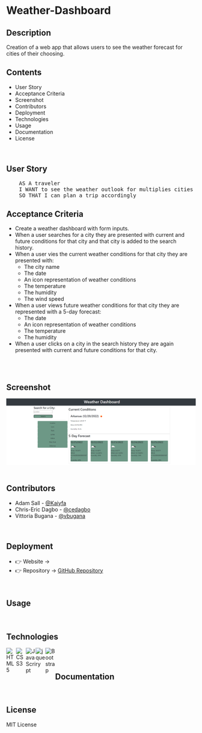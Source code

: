 # Weather-Dashboard

## Description
Creation of a web app that allows users to see the weather forecast for cities of their choosing.

## Contents
* User Story
* Acceptance Criteria
* Screenshot
* Contributors
* Deployment
* Technologies
* Usage
* Documentation
* License

<br />

## User Story
<pre>
    AS A traveler
    I WANT to see the weather outlook for multiplies cities
    SO THAT I can plan a trip accordingly
</pre>

## Acceptance Criteria
* Create a weather dashboard with form inputs.
* When a user searches for a city they are presented with current and future conditions for that city and that city is added to the search history.
* When a user vies the current weather conditions for that city they are presented with:
    * The city name
    * The date
    * An icon representation of weather conditions
    * The temperature
    * The humidity
    * The wind speed
* When a user views future weather conditions for that city they are represented with a 5-day forecast:
    * The date
    * An icon representation of weather conditions
    * The temperature
    * The humidity
* When a user clicks on a city in the search history they are again presented with current and future conditions for that city.
<br />
<br />

## Screenshot
<img src="./images/Weather-Dashboard_screenshot.png">
<br />
<br />

## Contributors
* Adam Sall - <a href="https://github.com/Kaiyfa">@Kaiyfa</a>
* Chris-Eric Dagbo - <a href="https://github.com/cedagbo">@cedagbo</a>
* Vittoria Bugana - <a href="https://github.com/vbugana">@vbugana</a>

<br />

## Deployment
* 👉 Website → <a href="#"></a>
* 👉 Repository → <a href="https://github.com/cedagbo/Weather-Dashboard"> GitHub Repository </a>
<br />

## Usage

<br />

## Technologies
<img align="left" alt="HTML5" width="26px" src="https://cdn.jsdelivr.net/gh/devicons/devicon/icons/html5/html5-plain-wordmark.svg" />
<img align="left" alt="CSS3" width="26px" src="https://cdn.jsdelivr.net/gh/devicons/devicon/icons/css3/css3-plain-wordmark.svg" />
<img align="left" alt="JavaScript" width="26px" src="https://cdn.jsdelivr.net/gh/devicons/devicon/icons/javascript/javascript-original.svg" />
<img align="left" alt="jquery" width="26px" src="https://cdn.jsdelivr.net/gh/devicons/devicon/icons/jquery/jquery-plain-wordmark.svg" />
<img align="left" alt="Bootstrap" width="26px" src="https://cdn.jsdelivr.net/gh/devicons/devicon/icons/bootstrap/bootstrap-original-wordmark.svg" />
<br />

<br />

##


## Documentation

<br />

## License
MIT License